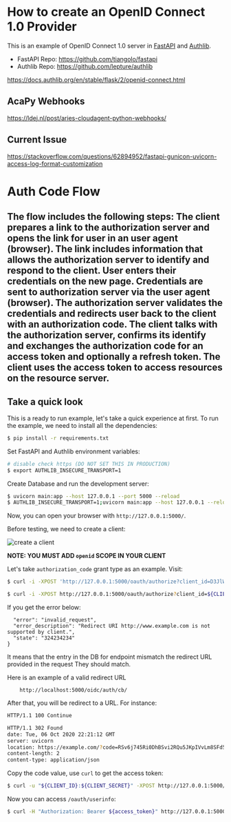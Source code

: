 # How to create an OpenID Connect 1.0 Provider

This is an example of OpenID Connect 1.0 server in [FastAPI](https://fastapi.tiangolo.com/) and [Authlib](https://authlib.org/).

- FastAPI Repo: <https://github.com/tiangolo/fastapi>
- Authlib Repo: <https://github.com/lepture/authlib>

https://docs.authlib.org/en/stable/flask/2/openid-connect.html

## AcaPy Webhooks
https://ldej.nl/post/aries-cloudagent-python-webhooks/

## Current Issue
https://stackoverflow.com/questions/62894952/fastapi-gunicon-uvicorn-access-log-format-customization

# Auth Code Flow
The flow includes the following steps:
The client prepares a link to the authorization server and opens the link for user in an user agent (browser). The link includes information that allows the authorization server to identify and respond to the client.
User enters their credentials on the new page.
Credentials are sent to authorization server via the user agent (browser).
The authorization server validates the credentials and redirects user back to the client with an authorization code.
The client talks with the authorization server, confirms its identify and exchanges the authorization code for an access token and optionally a refresh token.
The client uses the access token to access resources on the resource server.
---

## Take a quick look

This is a ready to run example, let's take a quick experience at first. To
run the example, we need to install all the dependencies:

```bash
$ pip install -r requirements.txt
```

Set FastAPI and Authlib environment variables:

```bash
# disable check https (DO NOT SET THIS IN PRODUCTION)
$ export AUTHLIB_INSECURE_TRANSPORT=1
```

Create Database and run the development server:

```bash
$ uvicorn main:app --host 127.0.0.1 --port 5000 --reload
$ AUTHLIB_INSECURE_TRANSPORT=1;uvicorn main:app --host 127.0.0.1 --reload

```

Now, you can open your browser with `http://127.0.0.1:5000/`.

Before testing, we need to create a client:

![create a client](https://user-images.githubusercontent.com/290496/64176341-35888100-ce98-11e9-8395-fd4cdc029fd2.png)

**NOTE: YOU MUST ADD `openid` SCOPE IN YOUR CLIENT**

Let's take `authorization_code` grant type as an example. Visit:

```bash
$ curl -i -XPOST 'http://127.0.0.1:5000/oauth/authorize?client_id=D3JlWRV57SjsiFR52stiEBrM&response_type=code&scope=openid+profile&nonce=abc' -F uuid=XXXXXXX

$ curl -i -XPOST http://127.0.0.1:5000/oauth/authorize?client_id=${CLIENT_ID}&response_type=code&scope=openid+profile&nonce=abc -F uuid=XXXXXXX
```

If you get the error below:
```{
  "error": "invalid_request",
  "error_description": "Redirect URI http://www.example.com is not supported by client.",
  "state": "324234234"
}
```
It means that the entry in the DB for endpoint mismatch the redirect URL provided in the request
They should match.

Here is an example of a valid redirect URL
```
    http://localhost:5000/oidc/auth/cb/
```


After that, you will be redirect to a URL. For instance:

```bash
HTTP/1.1 100 Continue

HTTP/1.1 302 Found
date: Tue, 06 Oct 2020 22:21:12 GMT
server: uvicorn
location: https://example.com/?code=RSv6j745Ri0DhBSvi2RQu5JKpIVvLm8SFd5ObjOZZSijohe0
content-length: 2
content-type: application/json
```

Copy the code value, use `curl` to get the access token:

```bash
$ curl -u "${CLIENT_ID}:${CLIENT_SECRET}" -XPOST http://127.0.0.1:5000/oauth/token -F grant_type=authorization_code -F code=RSv6j745Ri0DhBSvi2RQu5JKpIVvLm8SFd5ObjOZZSijohe0 -F scope=profile
```

Now you can access `/oauth/userinfo`:

```bash
$ curl -H "Authorization: Bearer ${access_token}" http://127.0.0.1:5000/oauth/userinfo
```